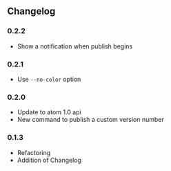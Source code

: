 ## Changelog

### 0.2.2

- Show a notification when publish begins

### 0.2.1

- Use `--no-color` option

### 0.2.0

- Update to atom 1.0 api
- New command to publish a custom version number

### 0.1.3

- Refactoring
- Addition of Changelog

